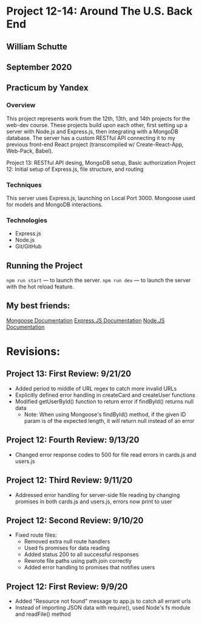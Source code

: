 # Project 12-14: Around The U.S. Back End
## William Schutte
## September 2020
Practicum by Yandex
-----

### Overview
This project represents work from the 12th, 13th, and 14th projects for the web-dev course. These
projects build upon each other, first setting up a server with Node.js and Express.js, then 
integrating with a MongoDB database. The server has a custom RESTful API connecting it to my
previous front-end React project (transcompiled w/ Create-React-App, Web-Pack, Babel).

  Project 13: RESTful API desing, MongoDB setup, Basic authorization
  Project 12: Initial setup of Express.js, file structure, and routing

### Techniques
This server uses Express.js, launching on Local Port 3000.
Mongoose used for models and MongoDB interactions.

### Technologies
* Express.js
* Node.js
* Git/GitHub

## Running the Project
`npm run start` — to launch the server.
`npm run dev` — to launch the server with the hot reload feature.

## My best friends:
  [Mongoose Documentation](https://mongoosejs.com/docs/guides.html)
  [Express.JS Documentation](https://expressjs.com/en/5x/api.html)
  [Node.JS Documentation](https://nodejs.org/api/)

# Revisions:

## Project 13: First Review: 9/21/20
* Added period to middle of URL regex to catch more invalid URLs
* Explicitly defined error handling in createCard and createUser functions
* Modified getUserById() function to return error if findById() returns null data
  * Note: When using Mongoose's findById() method, if the given ID param is of the 
    expected length, it will return null instead of an error

## Project 12: Fourth Review: 9/13/20
* Changed error response codes to 500 for file read errors in cards.js and users.js

## Project 12: Third Review: 9/11/20
* Addressed error handling for server-side file reading by changing promises in both cards.js and users.js, errors now print to user

## Project 12: Second Review: 9/10/20
* Fixed route files:
  * Removed extra null route handlers
  * Used fs promises for data reading
  * Added status 200 to all successful responses
  * Rewrote file paths using path.join correctly
  * Added error handling to promises that notifies users
  
## Project 12: First Review: 9/9/20
* Added "Resource not found" message to app.js to catch all errant urls
* Instead of importing JSON data with require(), used Node's fs module and readFile() method
